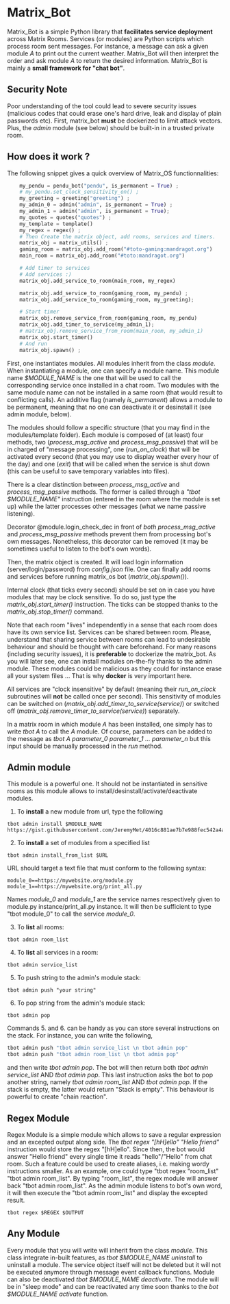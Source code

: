 # Matrix_Bot

Matrix_Bot is a simple Python library that **facilitates service deployment** across Matrix Rooms.
Services (or modules) are Python scripts which process room sent messages. For instance, a message can ask a given module *A* to print out the current weather. Matrix_Bot will then interpret the order and ask module *A* to return the desired information. Matrix_Bot is mainly a **small framework for "chat bot"**.

## Security Note

Poor understanding of the tool could lead to severe security issues (malicious codes that could erase one's hard drive, leak and display of plain passwords etc). First, matrix_bot **must** be dockerized to limit attack vectors. Plus, the *admin* module (see below) should be built-in in a trusted private room.

## How does it work ?

The following snippet gives a quick overview of Matrix_OS functionnalities:

```python
    my_pendu = pendu_bot("pendu", is_permanent = True) ;
    # my_pendu.set_clock_sensitivity_on() ;
    my_greeting = greeting("greeting") ;
    my_admin_0 = admin("admin", is_permanent = True) ;
    my_admin_1 = admin("admin", is_permanent = True);
    my_quotes = quotes("quotes") ;
    my_template = template()
    my_regex = regex() ;
    # Then Create the matrix object, add rooms, services and timers.
    matrix_obj = matrix_utils() ;
    gaming_room = matrix_obj.add_room("#toto-gaming:mandragot.org")
    main_room = matrix_obj.add_room("#toto:mandragot.org")

    # Add timer to services
    # Add services :)
    matrix_obj.add_service_to_room(main_room, my_regex)

    matrix_obj.add_service_to_room(gaming_room, my_pendu) ;
    matrix_obj.add_service_to_room(gaming_room, my_greeting);

    # Start timer
    matrix_obj.remove_service_from_room(gaming_room, my_pendu)
    matrix_obj.add_timer_to_service(my_admin_1);
    # matrix_obj.remove_service_from_room(main_room, my_admin_1)
    matrix_obj.start_timer()
    # And run
    matrix_obj.spawn() ; 
```
First, one instantiates modules. 
All modules inherit from the class *module*. When instantiating a module, one can specify a module name. This module name *$MODULE_NAME* is the one that will be used to call the corresponding service once installed in a chat room. Two modules with the same module name can not be installed in a same room (that would result to conflicting calls). An additive flag (namely *is_permanent*) allows a module to be permanent, meaning that no one can deactivate it or desinstall it (see admin module, below).

The modules should follow a specific structure (that you may find in the modules/template folder). Each module is composed of (at least) four methods, two (*process_msg_active* and *process_msg_passive*) that will be in charged of "message processing", one (*run_on_clock*) that will be activated every second (that you may use to display weather every hour of the day) and one (*exit*) that will be called when the service is shut down (this can be useful to save temporary variables into files).

There is a clear distinction between *process_msg_active* and *process_msg_passive* methods. The former is called through a *"tbot $MODULE_NAME"* instruction (entered in the room where the module is set up) while the latter processes other messages (what we name passive listening). 

Decorator @module.login_check_dec in front of *both process_msg_active* and *process_msg_passive* methods prevent them from processing bot's own messages. Nonetheless, this decorator can be removed (it may be sometimes useful to listen to the bot's own words).

Then, the matrix object is created. It will load login information (server/login/password) from *config.json* file.
One can finally add rooms and services before running matrix_os bot (*matrix_obj.spawn()*).

Internal clock (that ticks every second) should be set on in case you have modules that may be clock sensitive. To do so, just type the *matrix_obj.start_timer()* instruction. The ticks can be stopped thanks to the *matrix_obj.stop_timer()* command.

Note that each room "lives" independently in a sense that each room does have its own service list. Services can be shared between room. Please, understand that sharing service between rooms can lead to undesirable behaviour and should be thought with care beforehand. For many reasons (including security issues), it is **preferable** to dockerize the matrix_bot. As you will later see, one can install modules on-the-fly thanks to the admin module. These modules could be malicious as they could for instance erase all your system files ... That is why **docker** is very important here.

All services are "clock insensitive" by default (meaning their *run_on_clock* subroutines will **not** be called once per second). This sensitivity of modules can be switched on (*matrix_obj.add_timer_to_service(service)*) or switched off (*matrix_obj.remove_timer_to_service(service)*) separately.

In a matrix room in which module *A* has been installed, one simply has to write *tbot A* to call the *A* module.
Of course, parameters can be added to the message as *tbot A parameter_0 parameter_1 ... parameter_n* but this input should be manually processed in the *run* method.

## Admin module

This module is a powerful one. It should not be instantiated in sensitive rooms as this module allows to install/desinstall/activate/deactivate modules.  

1. To **install** a new module from url, type the following
```
tbot admin install $MODULE_NAME https://gist.githubusercontent.com/JeremyMet/4016c881ae7b7e988fec542a4a04e470/raw/8faafe527e69cce48bbf1c9fc2e4b624b1bee5bc/template.py
```

2. To **install** a set of modules from a specified list
```
tbot admin install_from_list $URL
```

URL should target a text file that must conform to the following syntax:

```
module_0==https://mywebsite.org/module.py
module_1==https://mywebsite.org/print_all.py
```

Names *module_0* and *module_1* are the service names respectively given to module.py instance/print_all.py instance. It will then be sufficient to type "tbot module_0" to call the service *module_0*.

3. To **list** all rooms:
```
tbot admin room_list
```

4. To **list** all services in a room:
```
tbot admin service_list
```

5. To push string to the admin's module stack:
```
tbot admin push "your string"
```

6. To pop string from the admin's module stack:
```
tbot admin pop
```

Commands 5. and 6. can be handy as you can store several instructions on the stack. For instance, you can write the following,
```python
tbot admin push "tbot admin service_list \n tbot admin pop"
tbot admin push "tbot admin room_list \n tbot admin pop"
```
and then write *tbot admin pop*. The bot will then return both *tbot admin service_list* AND *tbot admin pop*. This last instruction asks the bot to pop another string, namely *tbot admin room_list* AND *tbot admin pop*. If the stack is empty, the latter would return "Stack is empty". This behaviour is powerful to create "chain reaction".


## Regex Module

Regex Module is a simple module which allows to save a regular expression and an excepted output along side.
The *tbot regex "[hH]ello" "Hello friend"*  instruction would store the regex "[hH]ello". Since then, the bot would answer "Hello friend" every single time it reads "hello"/"Hello" from chat room. 
Such a feature could be used to create aliases, i.e. making wordy instructions smaller. As an example, one could type "tbot regex "room_list" "tbot admin room_list". By typing "room_list", the regex module will answer back "tbot admin room_list". As the admin module listens to bot's own word, it will then execute the "tbot admin room_list" and display the excepted result.

```
tbot regex $REGEX $OUTPUT
```

## Any Module

Every module that you will write will inherit from the class *module*. This class integrate in-built features, as *tbot $MODULE_NAME uninstall* to uninstall a module. The service object itself will not be deleted but it will not be executed anymore through message event callback functions. Module can also be deactivated *tbot $MODULE_NAME deactivate*. The module will be in "sleep mode" and can be reactivated any time soon thanks to the *bot $MODULE_NAME activate* function.
